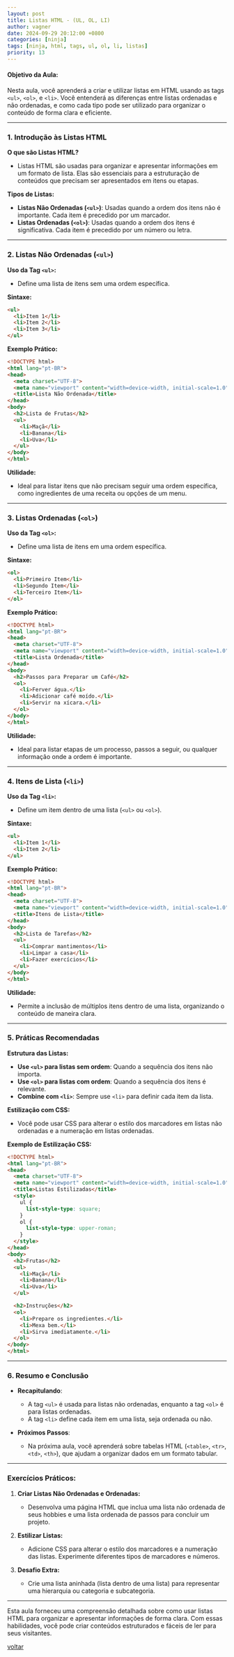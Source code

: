 ```yaml
---
layout: post
title: Listas HTML - (UL, OL, LI)
author: vagner
date: 2024-09-29 20:12:00 +0800
categories: [ninja]
tags: [ninja, html, tags, ul, ol, li, listas]
priority: 13
---
```


#### **Objetivo da Aula:**
Nesta aula, você aprenderá a criar e utilizar listas em HTML usando as tags `<ul>`, `<ol>`, e `<li>`. Você entenderá as diferenças entre listas ordenadas e não ordenadas, e como cada tipo pode ser utilizado para organizar o conteúdo de forma clara e eficiente.

---

### **1. Introdução às Listas HTML**

**O que são Listas HTML?**
- Listas HTML são usadas para organizar e apresentar informações em um formato de lista. Elas são essenciais para a estruturação de conteúdos que precisam ser apresentados em itens ou etapas.

**Tipos de Listas:**
- **Listas Não Ordenadas (`<ul>`)**: Usadas quando a ordem dos itens não é importante. Cada item é precedido por um marcador.
- **Listas Ordenadas (`<ol>`)**: Usadas quando a ordem dos itens é significativa. Cada item é precedido por um número ou letra.

---

### **2. Listas Não Ordenadas (`<ul>`)**

**Uso da Tag `<ul>`:**
- Define uma lista de itens sem uma ordem específica.

**Sintaxe:**
```html
<ul>
  <li>Item 1</li>
  <li>Item 2</li>
  <li>Item 3</li>
</ul>
```

**Exemplo Prático:**
```html
<!DOCTYPE html>
<html lang="pt-BR">
<head>
  <meta charset="UTF-8">
  <meta name="viewport" content="width=device-width, initial-scale=1.0">
  <title>Lista Não Ordenada</title>
</head>
<body>
  <h2>Lista de Frutas</h2>
  <ul>
    <li>Maçã</li>
    <li>Banana</li>
    <li>Uva</li>
  </ul>
</body>
</html>
```

**Utilidade:**
- Ideal para listar itens que não precisam seguir uma ordem específica, como ingredientes de uma receita ou opções de um menu.

---

### **3. Listas Ordenadas (`<ol>`)**

**Uso da Tag `<ol>`:**
- Define uma lista de itens em uma ordem específica.

**Sintaxe:**
```html
<ol>
  <li>Primeiro Item</li>
  <li>Segundo Item</li>
  <li>Terceiro Item</li>
</ol>
```

**Exemplo Prático:**
```html
<!DOCTYPE html>
<html lang="pt-BR">
<head>
  <meta charset="UTF-8">
  <meta name="viewport" content="width=device-width, initial-scale=1.0">
  <title>Lista Ordenada</title>
</head>
<body>
  <h2>Passos para Preparar um Café</h2>
  <ol>
    <li>Ferver água.</li>
    <li>Adicionar café moído.</li>
    <li>Servir na xícara.</li>
  </ol>
</body>
</html>
```

**Utilidade:**
- Ideal para listar etapas de um processo, passos a seguir, ou qualquer informação onde a ordem é importante.

---

### **4. Itens de Lista (`<li>`)**

**Uso da Tag `<li>`:**
- Define um item dentro de uma lista (`<ul>` ou `<ol>`).

**Sintaxe:**
```html
<ul>
  <li>Item 1</li>
  <li>Item 2</li>
</ul>
```

**Exemplo Prático:**
```html
<!DOCTYPE html>
<html lang="pt-BR">
<head>
  <meta charset="UTF-8">
  <meta name="viewport" content="width=device-width, initial-scale=1.0">
  <title>Itens de Lista</title>
</head>
<body>
  <h2>Lista de Tarefas</h2>
  <ul>
    <li>Comprar mantimentos</li>
    <li>Limpar a casa</li>
    <li>Fazer exercícios</li>
  </ul>
</body>
</html>
```

**Utilidade:**
- Permite a inclusão de múltiplos itens dentro de uma lista, organizando o conteúdo de maneira clara.

---

### **5. Práticas Recomendadas**

**Estrutura das Listas:**
- **Use `<ul>` para listas sem ordem**: Quando a sequência dos itens não importa.
- **Use `<ol>` para listas com ordem**: Quando a sequência dos itens é relevante.
- **Combine com `<li>`**: Sempre use `<li>` para definir cada item da lista.

**Estilização com CSS:**
- Você pode usar CSS para alterar o estilo dos marcadores em listas não ordenadas e a numeração em listas ordenadas.

**Exemplo de Estilização CSS:**
```html
<!DOCTYPE html>
<html lang="pt-BR">
<head>
  <meta charset="UTF-8">
  <meta name="viewport" content="width=device-width, initial-scale=1.0">
  <title>Listas Estilizadas</title>
  <style>
    ul {
      list-style-type: square;
    }
    ol {
      list-style-type: upper-roman;
    }
  </style>
</head>
<body>
  <h2>Frutas</h2>
  <ul>
    <li>Maçã</li>
    <li>Banana</li>
    <li>Uva</li>
  </ul>

  <h2>Instruções</h2>
  <ol>
    <li>Prepare os ingredientes.</li>
    <li>Mexa bem.</li>
    <li>Sirva imediatamente.</li>
  </ol>
</body>
</html>
```

---

### **6. Resumo e Conclusão**

- **Recapitulando**:
  - A tag `<ul>` é usada para listas não ordenadas, enquanto a tag `<ol>` é para listas ordenadas.
  - A tag `<li>` define cada item em uma lista, seja ordenada ou não.

- **Próximos Passos**:
  - Na próxima aula, você aprenderá sobre tabelas HTML (`<table>`, `<tr>`, `<td>`, `<th>`), que ajudam a organizar dados em um formato tabular.

---

### **Exercícios Práticos:**

1. **Criar Listas Não Ordenadas e Ordenadas:**
   - Desenvolva uma página HTML que inclua uma lista não ordenada de seus hobbies e uma lista ordenada de passos para concluir um projeto.

2. **Estilizar Listas:**
   - Adicione CSS para alterar o estilo dos marcadores e a numeração das listas. Experimente diferentes tipos de marcadores e números.

3. **Desafio Extra:**
   - Crie uma lista aninhada (lista dentro de uma lista) para representar uma hierarquia ou categoria e subcategoria.

---

Esta aula forneceu uma compreensão detalhada sobre como usar listas HTML para organizar e apresentar informações de forma clara. Com essas habilidades, você pode criar conteúdos estruturados e fáceis de ler para seus visitantes.

[voltar](/frontend-classes/curso/ninja/)